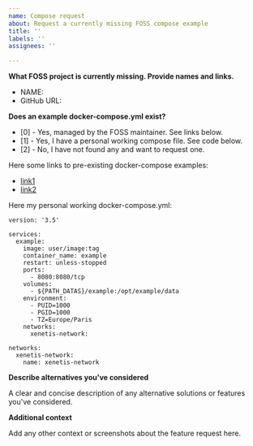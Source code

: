 ```yaml
---
name: Compose request
about: Request a currently missing FOSS compose example
title: ''
labels: ''
assignees: ''

---
```


**What FOSS project is currently missing. Provide names and links.**

* NAME:
* GitHub URL:

**Does an example docker-compose.yml exist?**

* [0] - Yes, managed by the FOSS maintainer. See links below.
* [1] - Yes, I have a personal working compose file. See code below.
* [2] - No, I have not found any and want to request one.

Here some links to pre-existing docker-compose examples:
- [link1](wwww.example.com)
- [link2](wwww.example.com)

Here my personal working docker-compose.yml:

````
version: '3.5'

services:
  example:
    image: user/image:tag
    container_name: example
    restart: unless-stopped
    ports:
      - 8080:8080/tcp
    volumes:
      - ${PATH_DATAS}/example:/opt/example/data
    environment:
      - PUID=1000
      - PGID=1000
      - TZ=Europe/Paris
    networks:
      xenetis-network:

networks:
  xenetis-network:
    name: xenetis-network

````

**Describe alternatives you've considered**

A clear and concise description of any alternative solutions or features you've considered.

**Additional context**

Add any other context or screenshots about the feature request here.